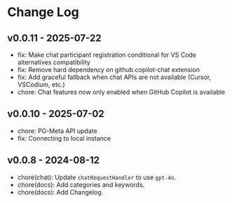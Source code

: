# Change Log

## v0.0.11 - 2025-07-22

- fix: Make chat participant registration conditional for VS Code alternatives compatibility
- fix: Remove hard dependency on github.copilot-chat extension
- fix: Add graceful fallback when chat APIs are not available (Cursor, VSCodium, etc.)
- chore: Chat features now only enabled when GitHub Copilot is available

## v0.0.10 - 2025-07-02

- chore: PG-Meta API update
- fix: Connecting to local instance

## v0.0.8 - 2024-08-12

- chore(chat): Update `chatRequestHandler` to use `gpt-4o`.
- chore(docs): Add categories and keywords.
- chore(docs): Add Changelog.
